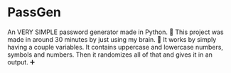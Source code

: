 # PassGen
An VERY SIMPLE password generator made in Python. 🐍
This project was made in around 30 minutes by just using my brain. 🧠
It works by simply having a couple variables. It contains uppercase and lowercase numbers,
symbols and numbers. Then it randomizes all of that and gives it in an output. ➕

